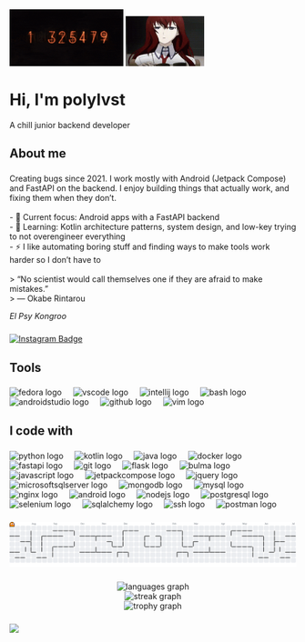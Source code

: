 <div align="left">
  <img height="100" width="200" src="https://github.com/PolyLvst/PolyLvst/blob/main/steins-gate-divergence-meter.gif?raw=true" />
  <img height="88" width="138" src="https://github.com/PolyLvst/PolyLvst/blob/main/makise-kirusu.gif?raw=true" />
</div>

<h1 align="left">Hi, I'm polylvst</h1>

<p align="left">A chill junior backend developer</p>

###

<h2 align="left">About me</h2>

###

<p align="left">Creating bugs since 2021. I work mostly with Android (Jetpack Compose) and FastAPI on the backend. I enjoy building things that actually work, and fixing them when they don’t.<br><br>- 🔭 Current focus: Android apps with a FastAPI backend<br>- 🌱 Learning: Kotlin architecture patterns, system design, and low-key trying to not overengineer everything<br>- ⚡ I like automating boring stuff and finding ways to make tools work harder so I don’t have to<br><br>
> “No scientist would call themselves one if they are afraid to make mistakes.”<br>
> — Okabe Rintarou
</p>
<i>El Psy Kongroo</i>

###

<a href="https://instagram.com/less_extreme" target="_blank">
  <img src="https://img.shields.io/badge/Instagram-%23E4405F.svg?style=for-the-badge&logo=instagram&logoColor=white" alt="Instagram Badge"/>
</a>

<h2 align="left">Tools</h2>

###

<div align="left">
  <img src="https://cdn.jsdelivr.net/gh/devicons/devicon/icons/fedora/fedora-original.svg" height="50" width="50" alt="fedora logo"  />
  <img width="12" />
  <img src="https://skillicons.dev/icons?i=vscode" height="40" alt="vscode logo"  />
  <img width="12" />
  <img src="https://cdn.jsdelivr.net/gh/devicons/devicon/icons/intellij/intellij-original.svg" height="50" width="50" alt="intellij logo"  />
  <img width="12" />
  <img src="https://skillicons.dev/icons?i=bash" height="40" alt="bash logo"  />
  <img width="12" />
  <img src="https://skillicons.dev/icons?i=androidstudio" height="40" alt="androidstudio logo"  />
  <img width="12" />
  <img src="https://skillicons.dev/icons?i=github" height="40" alt="github logo"  />
  <img width="12" />
  <img src="https://cdn.jsdelivr.net/gh/devicons/devicon/icons/vim/vim-original.svg" height="50" width="50" alt="vim logo"  />
</div>

###

<h2 align="left">I code with</h2>

###

<div align="left">
  <img src="https://skillicons.dev/icons?i=py" height="40" alt="python logo"  />
  <img width="12" />
  <img src="https://skillicons.dev/icons?i=kotlin" height="40" alt="kotlin logo"  />
  <img width="12" />
  <img src="https://skillicons.dev/icons?i=java" height="40" alt="java logo"  />
  <img width="12" />
  <img src="https://skillicons.dev/icons?i=docker" height="40" alt="docker logo"  />
  <img width="12" />
  <img src="https://skillicons.dev/icons?i=fastapi" height="40" alt="fastapi logo"  />
  <img width="12" />
  <img src="https://skillicons.dev/icons?i=git" height="40" alt="git logo"  />
  <img width="12" />
  <img src="https://skillicons.dev/icons?i=flask" height="40" alt="flask logo"  />
  <img width="12" />
  <img src="https://cdn.jsdelivr.net/gh/devicons/devicon/icons/bulma/bulma-plain.svg" height="50" width="50" alt="bulma logo"  />
  <img width="12" />
  <img src="https://skillicons.dev/icons?i=js" height="40" alt="javascript logo"  />
  <img width="12" />
  <img src="https://cdn.jsdelivr.net/gh/devicons/devicon/icons/jetpackcompose/jetpackcompose-original.svg" height="50" width="50" alt="jetpackcompose logo"  />
  <img width="12" />
  <img src="https://skillicons.dev/icons?i=jquery" height="40" alt="jquery logo"  />
  <img width="12" />
  <img src="https://cdn.jsdelivr.net/gh/devicons/devicon/icons/microsoftsqlserver/microsoftsqlserver-plain.svg" height="50" width="50" alt="microsoftsqlserver logo"  />
  <img width="12" />
  <img src="https://skillicons.dev/icons?i=mongodb" height="40" alt="mongodb logo"  />
  <img width="12" />
  <img src="https://skillicons.dev/icons?i=mysql" height="40" alt="mysql logo"  />
  <img width="12" />
  <img src="https://cdn.jsdelivr.net/gh/devicons/devicon/icons/nginx/nginx-original.svg" height="50" width="50" alt="nginx logo"  />
  <img width="12" />
  <img src="https://cdn.simpleicons.org/android/3DDC84" height="50" width="50" alt="android logo"  />
  <img width="12" />
  <img src="https://skillicons.dev/icons?i=nodejs" height="40" alt="nodejs logo"  />
  <img width="12" />
  <img src="https://skillicons.dev/icons?i=postgres" height="40" alt="postgresql logo"  />
  <img width="12" />
  <img src="https://skillicons.dev/icons?i=selenium" height="40" alt="selenium logo"  />
  <img width="12" />
  <img src="https://cdn.jsdelivr.net/gh/devicons/devicon/icons/sqlalchemy/sqlalchemy-original.svg" height="50" width="50" alt="sqlalchemy logo"  />
  <img width="12" />
  <img src="https://cdn.jsdelivr.net/gh/devicons/devicon/icons/ssh/ssh-original.svg" height="50" width="50" alt="ssh logo"  />
  <img width="12" />
  <img src="https://skillicons.dev/icons?i=postman" height="40" alt="postman logo"  />
</div>

###

<picture>
  <source media="(prefers-color-scheme: dark)" srcset="https://raw.githubusercontent.com/PolyLvst/PolyLvst/output/pacman-contribution-graph-dark.svg">
  <source media="(prefers-color-scheme: light)" srcset="https://raw.githubusercontent.com/PolyLvst/PolyLvst/output/pacman-contribution-graph.svg">
  <img alt="pacman contribution graph" src="https://raw.githubusercontent.com/PolyLvst/PolyLvst/output/pacman-contribution-graph.svg">
</picture>

###

<div align="center">
  <img src="https://github-readme-stats.vercel.app/api/top-langs?username=PolyLvst&locale=en&hide_title=false&layout=compact&card_width=320&theme=github_dark&hide_border=false&order=2" height="150" alt="languages graph" /> <br>
  <img src="https://streak-stats.demolab.com?user=PolyLvst&locale=en&mode=daily&theme=dark&hide_border=false&border_radius=5&order=3" height="150" alt="streak graph" /> <br>
  <img src="https://github-profile-trophy.vercel.app?username=PolyLvst&theme=darkhub&column=-1&row=1&margin-w=8&margin-h=8&no-bg=false&no-frame=false&order=4" height="150" alt="trophy graph"  />
</div>

###

<a href="https://github.com/polylvst/galeri_ukk/graphs/contributors">
  <img src="https://contrib.rocks/image?repo=polylvst/galeri_ukk" />
</a>

<!---
PolyLvst/PolyLvst is a ✨ special ✨ repository because its `README.md` (this file) appears on your GitHub profile.
You can click the Preview link to take a look at your changes.
--->
